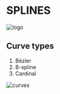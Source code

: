 # SPLINES

![logo](https://github.com/akihiko47/Parametric-Curves-And-Splines/blob/main/Images/banner.gif)

## Curve types
1) Bézier
2) B-spline
3) Cardinal

![curves](https://github.com/akihiko47/Parametric-Curves-And-Splines/blob/main/Images/curves.gif)